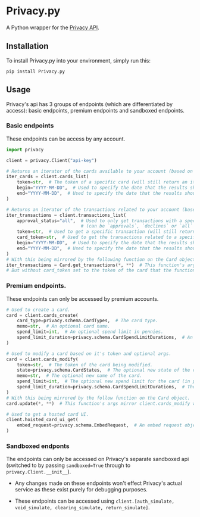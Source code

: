 # Privacy.py
A Python wrapper for the [Privacy API](https://developer.privacy.com/).

## Installation
To install Privacy.py into your environment, simply run this:
```
pip install Privacy.py
```

## Usage

Privacy's api has 3 groups of endpoints (which are differentiated by access):
basic endpoints, premium endpoints and sandboxed endpoints. 

### Basic endpoints

These endpoints can be access by any account. 

```python
import privacy

client = privacy.Client("api-key")

# Returns an iterator of the cards available to your account (based on optional args).
iter_cards = client.cards_list(
    token=str,  # The token of a specific card (will still return an iterator of either 1 or 0 object(s)).
    begin="YYYY-MM-DD",  # Used to specify the date that the results should start on.
    end="YYYY-MM-DD",  # Used to specify the date that the results should end on.
)

# Returns an iterator of the transactions related to your account (based on optional args).
iter_transactions = client.transactions_list(
    approval_status="all",  # Used to only get transactions with a specific status.
                            # (can be `approvals`, `declines` or `all` and defaults to `all`
    token=str,  # Used to get a specific transaction (will still return an iterator if passed).
    card_token=str,  # Used to get the transactions related to a specific card.
    begin="YYYY-MM-DD",  # Used to specify the date that the results should start on.
    end="YYYY-MM-DD",  # Used to specify the date that the results should end on.
)
# With this being mirrored by the following function on the Card object.
iter_transactions = Card.get_transactions(*, **)  # This function's args mirror client.transactions_list
# But without card_token set to the token of the card that the function is being called from.
```

### Premium endpoints. 

These endpoints can only be accessed by premium accounts. 

```python
# Used to create a card.
card = client.cards_create(
    card_type=privacy.schema.CardTypes,  # The card type.
    memo=str,  # An optional card name.
    spend_limit=int,  # An optional spend limit in pennies.
    spend_limit_duration=privacy.schema.CardSpendLimitDurations,  # An optional arg used to specify how long this car'd spendlimit lasts.
)

# Used to modify a card based on it's token and optional args.
card = client.cards_modify(
    token=str,  # The token of the card being modified.
    state=privacy.schema.CardStates,  # The optional new state of the card (settings to CLOSED cannot be reversed).
    memo=str,  # The optional new name of the card.
    spend_limit=int,  # The optional new spend limit for the card (in pennies).
    spend_limit_duration=privacy.schema.CardSpendLimitDurations,  # The optional new spend limit duration.
)
# With this being mirrored by the follow function on the Card object.
card.update(*, **)  # This function's args mirror client.cards_modify without the ability to pass-through a token.

# Used to get a hosted card UI.
client.hoisted_card_ui_get(
    embed_request=privacy.schema.EmbedRequest,  # An embed request object.
)
```

### Sandboxed endponts

The endpoints can only be accessed on Privacy's separate sandboxed api (switched to by passing `sandboxed=True` through to `privacy.Client.__init__`).

* Any changes made on these endpoints won't effect Privacy's actual service as these exist purely for debugging purposes.

* These endpoints can be accessed using `client.[auth_simulate, void_simulate, clearing_simulate, return_simulate]`.
